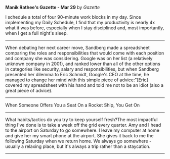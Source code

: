 **Manik Rathee's Gazette - Mar 29** by *Gazette*

I schedule a total of four 90-minute work blocks in my day. Since implementing my Daily Schedule, I find that my productivity is nearly 4x what it was before, especially when I stay disciplined and, most importantly, when I get a full night's sleep.

---

When debating her next career move, Sandberg made a spreadsheet comparing the roles and responsibilities that would come with each position and company she was considering. Google was on her list (a relatively unknown company in 2001), and ranked lower than all of the other options in categories like security, salary and responsibilities, but when Sandberg presented her dilemma to Eric Schmidt, Google's CEO at the time, he managed to change her mind with this simple piece of advice:"[Eric] covered my spreadsheet with his hand and told me not to be an idiot (also a great piece of advice). 

---

When Someone Offers You a Seat On a Rocket Ship, You Get On

---

What habits/tactics do you try to keep yourself fresh?The most impactful thing I've done is to take a week off the grid every quarter. Amy and I head to the airport on Saturday to go somewhere. I leave my computer at home and give her my smart phone at the airport. She gives it back to me the following Saturday when we return home. We always go somewhere - usually a relaxing place, but it's always a trip rather than a staycation.

---

